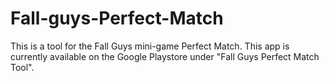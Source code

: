 # Fall-guys-Perfect-Match

This is a tool for the Fall Guys mini-game Perfect Match. This app is currently available on the Google Playstore under "Fall Guys Perfect Match Tool". 
